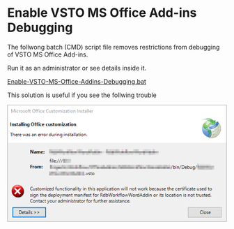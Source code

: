 # Enable VSTO MS Office Add-ins Debugging

The follwong batch (CMD) script file removes restrictions from debugging of VSTO MS Office Add-ins.

Run it as an administrator or see details inside it.

[Enable-VSTO-MS-Office-Addins-Debugging.bat](https://github.com/it3xl/enable-VSTO-MS-Office-Add-ins-Debugging/blob/master/Enable-VSTO-MS-Office-Addins-Debugging.bat)

This solution is useful if you see the follwing trouble

![alt text](https://github.com/it3xl/enable-VSTO-MS-Office-Add-ins-Debugging/blob/master/trouble.png?raw=true)
